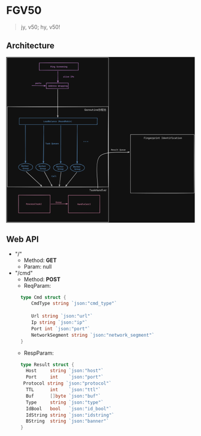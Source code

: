 # FGV50
> jy, v50; hy, v50!  

## Architecture
![archi](assets/arch.png)

## Web API

+ "/"
  + Method: **GET**
  + Param: null
+ "/cmd"
  + Method: **POST**
  + ReqParam: 
  ```go
    type Cmd struct {
	    CmdType string `json:"cmd_type"`
      
	    Url string `json:"url"`
	    Ip string `json:"ip"`
	    Port int `json:"port"`
	    NetworkSegment string `json:"network_segment"`
    }
  ```
  + RespParam:
  ```go
    type Result struct {
      Host     string `json:"host"`
      Port     int    `json:"port"`
     Protocol string `json:"protocol"`
      TTL      int    `json:"ttl"`
      Buf      []byte `json:"buf"`
      Type     string `json:"type"`
      IdBool   bool   `json:"id_bool"`
      IdString string `json:"idstring"`
      BString  string `json:"banner"`
    }
  ```



